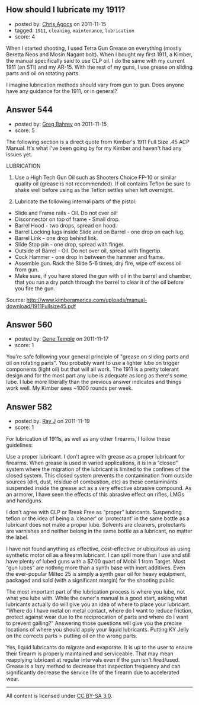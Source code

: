 ## How should I lubricate my 1911?

- posted by: [Chris Agocs](https://stackexchange.com/users/-1/12-chris-agocs) on 2011-11-15
- tagged: `1911`, `cleaning`, `maintenance`, `lubrication`
- score: 4

When I started shooting, I used Tetra Gun Grease on everything (mostly Beretta Neos and Mosin Nagant bolt). When I bought my first 1911, a Kimber, the manual specifically said to use CLP oil. I do the same with my current 1911 (an STI) and my AR-15. With the rest of my guns, I use grease on sliding parts and oil on rotating parts. 

I imagine lubrication methods should vary from gun to gun. Does anyone have any guidance for the 1911, or in general?


## Answer 544

- posted by: [Greg Bahrey](https://stackexchange.com/users/-1/187-greg-bahrey) on 2011-11-15
- score: 5

The following section is a direct quote from Kimber's 1911 Full Size .45 ACP Manual. It's what I've been going by for my Kimber and haven't had any issues yet.

LUBRICATION

 1. Use a High Tech Gun Oil such as Shooters
Choice FP-10 or similar quality oil (grease is
not recommended). If oil contains  Teflon be
sure to shake well before using as the Teflon
settles when left overnight.

 2.  Lubricate the following internal parts of the pistol:

 - Slide and Frame rails - Oil. Do not over oil!
 - Disconnector on top of frame - Small drop.
 - Barrel Hood - two drops, spread on hood.
 - Barrel Locking lugs inside Slide and on 
Barrel - one drop on each lug.
 - Barrel Link - one drop behind link.
 - Slide Stop pin - one drop, spread with finger.
 - Outside of Barrel - Oil. Do not over oil,
spread with fingertip.
 - Cock Hammer - one drop in between the
hammer and frame.
 - Assemble gun. Rack the Slide 5-6 times,
dry fire, wipe off excess oil from gun.
 - Make sure, if you have stored the gun with
oil in the barrel and chamber, that you run
a dry patch through the barrel to clear it of
the oil before you fire the gun.

Source:
http://www.kimberamerica.com/uploads/manual-download/1911Fullsize45.pdf


## Answer 560

- posted by: [Gene Temple](https://stackexchange.com/users/-1/254-gene-temple) on 2011-11-17
- score: 1

You're safe following your general principle of "grease on sliding parts and oil on rotating parts".  You probably want to use a lighter lube on trigger components (light oil) but that will all work.  The 1911 is a pretty tolerant design and for the most part any lube is adequate as long as there's some lube.  I lube more liberally than the previous answer indicates and things work well.  My Kimber sees ~1000 rounds per week.


## Answer 582

- posted by: [Ray J](https://stackexchange.com/users/-1/166-ray-j) on 2011-11-19
- score: 1

For lubrication of 1911s, as well as any other firearms, I follow these guidelines:

Use a proper lubricant.  I don't agree with grease as a proper lubricant for firearms.  When grease is used in varied applications, it is in a “closed” system where the migration of the lubricant is limited to the confines of the closed system.  This closed system prevents the contamination from outside sources (dirt, dust, residue of combustion, etc) as these contaminants suspended inside the grease act as a very effective abrasive compound.  As an armorer, I have seen the effects of this abrasive effect on rifles, LMGs and handguns.

I don't agree with CLP or Break Free as “proper” lubricants.  Suspending teflon or the idea of being a 'cleaner' or 'protectant' in the same bottle as a lubricant does not make a proper lube.  Solvents are cleaners, protectants are varnishes and neither belong in the same bottle as a lubricant, no matter the label.

I have not found anything as effective, cost-effective or ubiquitous as using synthetic motor oil as a firearm lubricant.  I can spill more than I use and still have plenty of lubed guns with a $7.00 quart of Mobil 1 from Target.  Most “gun lubes” are nothing more than a synth base with inert additives.  Even the ever-popular Miltec 25 is simply a synth gear oil for heavy equipment, packaged and sold (with a significant margin) for the shooting public.  

The most important part of the lubrication process is where you lube, not what you lube with.  While the owner's manual is a good start, asking what lubricants actually do will give you an idea of where to place your lubricant.  “Where do I have metal on metal contact, where do I want to reduce friction, protect against wear due to the reciprocation of parts and where do I want to prevent galling?”  Answering those questions will give you the precise locations of where you should apply your liquid lubricants.  Putting KY Jelly on the corrects parts > putting oil on the wrong parts.

Yes, liquid lubricants do migrate and evaporate.  It is up to the user to ensure their firearm is properly maintained and serviceable.  That may mean reapplying lubricant at regular intervals even if the gun isn't fired/used.  Grease is a lazy method to decrease that inspection frequency and can significantly decrease the service life of the firearm due to accelerated wear. 



---

All content is licensed under [CC BY-SA 3.0](https://creativecommons.org/licenses/by-sa/3.0/).
